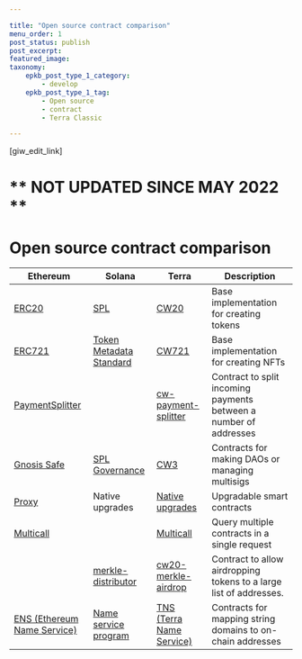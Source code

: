 ```yaml
---

title: "Open source contract comparison"
menu_order: 1
post_status: publish
post_excerpt: 
featured_image: 
taxonomy:
    epkb_post_type_1_category:
        - develop
    epkb_post_type_1_tag:
        - Open source
        - contract
        - Terra Classic

---
```

<p>[giw_edit_link]</p>

# ** NOT UPDATED SINCE MAY 2022 **

# Open source contract comparison

Ethereum | Solana | Terra | Description
---------|--------|-------|------
[ERC20](https://github.com/OpenZeppelin/openzeppelin-contracts/tree/master/contracts/token/ERC20) | [SPL](https://spl.solana.com/)| [CW20](https://github.com/CosmWasm/cw-plus/tree/0.9.x/contracts/cw20-base) | Base implementation for creating tokens
[ERC721](https://github.com/OpenZeppelin/openzeppelin-contracts/tree/master/contracts/token/ERC721) | [Token Metadata Standard](https://docs.metaplex.com/token-metadata/Versions/v1.0.0/nft-standard) | [CW721](https://github.com/CosmWasm/cw-nfts/tree/67afea4c31824ad55839ff3f0e18331cdce9306d/contracts/cw721-metadata-onchain) | Base implementation for creating NFTs 
[PaymentSplitter](https://github.com/OpenZeppelin/openzeppelin-contracts/blob/master/contracts/finance/PaymentSplitter.sol) | | [cw-payment-splitter](https://github.com/ebaker/cw-payment-splitter) | Contract to split incoming payments between a number of addresses
[Gnosis Safe](https://gnosis.io/safe/) | [SPL Governance](https://github.com/solana-labs/solana-program-library/tree/master/governance) | [CW3](https://github.com/CosmWasm/cw-plus/tree/0.9.x/contracts/cw3-fixed-multisig) | Contracts for making DAOs or managing multisigs
[Proxy](https://github.com/OpenZeppelin/openzeppelin-contracts/tree/master/contracts/proxy) | Native upgrades | [Native upgrades](https://docs.terra.money/docs/develop/dapp/quick-start/contract-migration.html) | Upgradable smart contracts
[Multicall](https://github.com/makerdao/multicall) | | [Multicall](https://github.com/scb-10x/multicall) | Query multiple contracts in a single request
|  | [merkle-distributor](https://github.com/saber-hq/merkle-distributor) | [cw20-merkle-airdrop](https://github.com/CosmWasm/cw-plus/tree/0.9.x/contracts/cw20-merkle-airdrop) | Contract to allow airdropping tokens to a large list of addresses.
[ENS (Ethereum Name Service)](https://github.com/ensdomains/ens-contracts) | [Name service program](https://github.com/solana-labs/solana-program-library/tree/master/name-service) | [TNS (Terra Name Service)](https://github.com/jormungandr12/tns) | Contracts for mapping string domains to on-chain addresses


<!-- template 
[ERC]() | [SPL]()| [CW4-Staking]() | Description
-->
